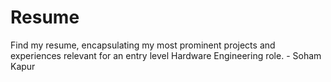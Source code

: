 # Resume
Find my resume, encapsulating my most prominent projects and experiences relevant for an entry level Hardware Engineering role. - Soham Kapur

